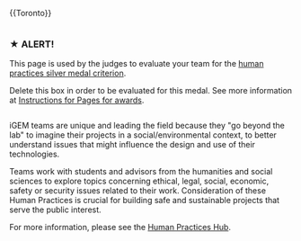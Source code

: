 {{Toronto}}
<html>



<div class="column full_size judges-will-not-evaluate">
<h3>★  ALERT! </h3>
<p>This page is used by the judges to evaluate your team for the <a href="http://2016.igem.org/Judging/Medals">human practices silver medal criterion</a>. </p>


<p> Delete this box in order to be evaluated for this medal. See more information at <a href="http://2016.igem.org/Judging/Pages_for_Awards/Instructions"> Instructions for Pages for awards</a>.</p>
</div>



<div class="column full_size">

<p>iGEM teams are unique and leading the field because they "go beyond the lab" to imagine their projects in a social/environmental context, to better understand issues that might influence the design and use of their technologies.</p>
<p>Teams work with students and advisors from the humanities and social sciences to explore topics concerning ethical, legal, social, economic, safety or security issues related to their work. Consideration of these Human Practices is crucial for building safe and sustainable projects that serve the public interest. </p>
<p>For more information, please see the <a href="http://2016.igem.org/Human_Practices">Human Practices Hub</a>.</p>
</div>


</html>
